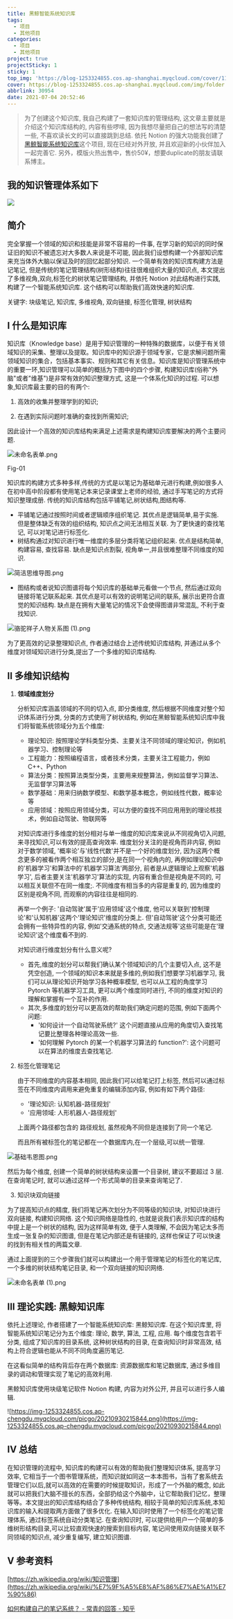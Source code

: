 ```yaml
---
title: 黑鲸智能系统知识库
tags:
  - 项目
  - 其他项目
categories:
  - 项目
  - 其他项目
project: true
projectSticky: 1
sticky: 1
top_img: 'https://blog-1253324855.cos.ap-shanghai.myqcloud.com/cover/11.png'
cover: https://blog-1253324855.cos.ap-shanghai.myqcloud.com/img/folder.png
abbrlink: 30954
date: 2021-07-04 20:52:46
---
```




> 为了创建这个知识库, 我自己构建了一套知识库的管理结构, 这文章主要就是介绍这个知识库结构的, 内容有些啰嗦, 因为我想尽量把自己的想法写的清楚一些, 不喜欢读长文的可以直接跳到总结.  依托 Notion 的强大功能我创建了[黑鲸智能系统知识库](https://blackwhale.notion.site/f90b2f3ed8af4dea985085052c775aa0)这个项目, 现在已经对外开放, 并且欢迎新的小伙伴加入一起完善它. 另外，模版火热出售中，售价50¥，想要duplicate的朋友请联系博主。


## 我的知识管理体系如下

![](https://img-1253324855.cos.ap-chengdu.myqcloud.com/picgo/20211003015540.png)


## 简介

完全掌握一个领域的知识和技能是非常不容易的一件事, 在学习新的知识的同时保证旧的知识不被遗忘对大多数人来说是不可能, 因此我们设想构建一个外部知识库来充当体外大脑以保证及时的回忆起部分知识. 一个简单有效的知识库构建方法是记笔记, 但是传统的笔记管理结构(树形结构)往往很难组织大量的知识点, 本文提出了多维视角,双向,标签化的树状笔记管理结构, 并依托 Notion 对此结构进行实践, 构建了一个智能系统知识库. 这个结构可以帮助我们高效快速的知识库.

关键字: 块级笔记, 知识库, 多维视角, 双向链接, 标签化管理,  树状结构

## I 什么是知识库

知识库（Knowledge base）是用于知识管理的一种特殊的数据库，以便于有关领域知识的采集、整理以及提取。知识库中的知识源于领域专家，它是求解问题所需领域知识的集合，包括基本事实、规则和其它有关信息。知识库是知识管理系统中的重要一环,知识管理可以简单的概括为下图中的四个步骤, 构建知识库(俗称"外脑"或者"维基")是非常有效的知识整理方式, 这是一个体系化知识的过程. 可以想象,知识库最主要的目的有两个: 

1. 高效的收集并整理学到的知识; 

2. 在遇到实际问题时准确的查找到所需知识;

因此设计一个高效的知识库结构来满足上述需求是构建知识库要解决的两个主要问题. 

![未命名表单.png](https://img-1253324855.cos.ap-chengdu.myqcloud.com/picgo/20211003011651.png)

Fig-01

知识库的构建方式多种多样,传统的方式是以笔记为基础单元进行构建,例如很多人在初中高中阶段都有使用笔记本来记录课堂上老师的经验, 通过手写笔记的方式将知识整理成册. 传统的知识库结构包括平铺笔记,树状结构,图结构等.

- 平铺笔记通过按照时间或者逻辑顺序组织笔记. 其优点是逻辑简单,易于实施. 但是整体缺乏有效的组织结构, 知识点之间无法相互关联. 为了更快速的查找笔记, 可以对笔记进行标签化.
- 树结构通过对知识进行唯一维度的多层分类将笔记组织起来. 优点是结构简单, 构建容易, 查找容易. 缺点是知识点割裂, 视角单一,并且很难整理不同维度的知识.

![简洁思维导图.png](https://img-1253324855.cos.ap-chengdu.myqcloud.com/picgo/20211003011706.png)

- 图结构或者说知识图谱将每个知识库的基础单元看做一个节点, 然后通过双向链接将笔记联系起来. 其优点是可以有效的说明笔记间的联系, 展示出更符合直觉的知识结构. 缺点是在拥有大量笔记的情况下会使得图谱非常混乱, 不利于查找知识.

![骆驼祥子人物关系图 (1).png](https://img-1253324855.cos.ap-chengdu.myqcloud.com/picgo/20211003011724.png)

为了更高效的记录整理知识点, 作者通过结合上述传统知识库结构, 并通过从多个维度对领域知识进行分类,提出了一个多维的知识库结构.

## II 多维知识结构

1. **领域维度划分**
    
    分析知识库涵盖领域的不同的切入点, 即分类维度, 然后根据不同维度对整个知识体系进行分类, 分类的方式使用了树状结构, 例如在黑鲸智能系统知识库中我们将智能系统领域分为五个维度:
    
    - 理论知识: 按照理论学科类型分类、主要关注不同领域的理论知识，例如机器学习、控制理论等
    - 工程能力：按照编程语言，或者技术分类，主要关注工程能力，例如C++、Python
    - 算法分类：按照算法类型分类，主要用来规整算法，例如监督学习算法、无监督学习算法等
    - 数学基础：用来归纳数学模型、和数学基本概念，例如线性代数，概率论等
    - 应用领域：按照应用领域分类，可以方便的查找不同应用用到的理论核技术，例如自动驾驶、物联网等
    
    对知识库进行多维度的划分相对与单一维度的知识库来说从不同视角切入问题,来寻找知识,可以有效的提高查询效率. 维度划分关注的是视角而非内容, 例如对于数学领域, '概率论'与'线性代数'并不是一个好的维度划分, 因为这两个概念更多的被看作两个相互独立的部分,是在同一个视角内的, 再例如理论知识中的'机器学习'和算法中的'机器学习算法'两部分, 前者是从逻辑理论上观察'机器学习', 后者主要关注'机器学习'算法的实现, 内容有重合但是视角是不同的, 可以相互关联但不在同一维度;. 不同维度有相当多的内容是重复的, 因为维度的区别是视角不同, 而观察的内容往往是相同的. 
    
    再举一个例子: '自动驾驶'属于'应用领域'这个维度,  他可以关联到'控制理论'和'认知机器'这两个'理论知识'维度的分类上. 但'自动驾驶'这个分类可能还会拥有一些特异性的内容, 例如'交通系统的特点, 交通法规等'这些可能是在'理论知识'这个维度看不到的.
    
    对知识进行维度划分有什么意义呢?
    
    - 首先,维度的划分可以帮我们确认某个领域知识的几个主要切入点,  这不是凭空创造, 一个领域的知识本来就是多维的,例如我们想要学习机器学习, 我们可以从理论知识开始学习各种概率模型, 也可以从工程的角度学习 Pytorch 等机器学习工具, 更可以两个维度同时进行, 不同的维度对知识的理解和掌握有一个互补的作用.
    - 其次,多维度的划分可以更高效的帮助我们确定问题的范围, 例如下面两个问题:
        - '如何设计一个自动驾驶系统?' 这个问题直接从应用的角度切入查找笔记要比整理各种理论高效一些.
        - '如何理解 Pytorch 的某一个机器学习算法的 function?': 这个问题可以在算法的维度去查找笔记.

 

2. 标签化管理笔记
    
    由于不同维度的内容基本相同, 因此我们可以给笔记打上标签, 然后可以通过标签在不同维度内调用来避免重复的编辑添加内容, 例如有如下两个路径:
    
    - '理论知识: 认知机器-路径规划'
    - '应用领域: 人形机器人-路径规划'
    
    上面两个路径都包含的 路径规划, 虽然视角不同但是连接到了同一个笔记.
    
    而且所有被标签化的笔记都在一个数据库内,在一个层级,可以统一管理. 
    

  ![基础韦恩图.png](https://img-1253324855.cos.ap-chengdu.myqcloud.com/picgo/20211003011742.png)

  然后为每个维度, 创建一个简单的树状结构来设置一个目录树, 建议不要超过 3 层. 在查询笔记时, 就可以通过这样一个形式简单的目录来查询笔记了.

3. 知识块双向链接
 
为了提高知识点的精度, 我们将笔记再次划分为不同等级的知识块, 对知识块进行双向链接, 构建知识网络. 这个知识网络是隐性的, 也就是说我们表示知识库的结构中提上是一个树状的结构, 因为这样简单有效, 便于人类理解, 不会因为笔记太多而生成一张复杂的知识图谱, 但是在笔记内部还是有链接的, 这样也保证了可以快速的找到有相关性的两篇文章.

通过上面提到的三个步骤我们就可以构建出一个用于管理笔记的标签化的笔记库, 一个多维的树状结构笔记目录, 和一个双向链接的知识网络.

![未命名表单 (1).png](https://img-1253324855.cos.ap-chengdu.myqcloud.com/picgo/20211003011753.png)

## III 理论实践: 黑鲸知识库

依托上述理论, 作者搭建了一个智能系统知识库: 黑鲸知识库. 在这个知识库里, 将智能系统知识笔记分为五个维度: 理论, 数学, 算法, 工程, 应用.  每个维度包含若干分类, 组成了知识库的目录系统, 这种树状结构的目录, 在查询知识时非常高效, 结构上符合逻辑也能从不同不同角度遍历笔记.

在这看似简单的结构背后存在两个数据库: 资源数据库和笔记数据库, 通过多维目录的调动和管理实现了笔记的高效利用.

黑鲸知识库使用块级笔记软件 Notion 构建, 内容为对外公开, 并且可以进行多人编辑.

![https://img-1253324855.cos.ap-chengdu.myqcloud.com/picgo/20210930215844.png](https://img-1253324855.cos.ap-chengdu.myqcloud.com/picgo/20210930215844.png)

## IV 总结

在知识管理的流程中, 知识库的构建可以有效的帮助我们整理知识体系, 提高学习效率, 它相当于一个图书管理系统，而知识就如同这一本本图书，当有了套系统去管理它们以后,就可以高效的在需要的时候提取知识，形成了一个外脑的概念, 如此就可以把我们大脑不擅长的东西，全部扔给这个外脑中，让它帮助我们记忆，整理等等。本文提出的知识库结构结合了多种传统结构, 相较于简单的知识库系统,本知识库的输入和提取两方面做了很多优化. 在输入知识时使用了一个标签化的笔记管理体系, 通过标签系统自动分类笔记. 在查询知识时, 可以提供给用户一个简单的多维树形结构目录,可以比较直观快速的搜索到目标内容, 笔记间使用双向链接关联不同领域的知识点, 减少重复编写, 建立知识图谱. 

## V 参考资料

[https://zh.wikipedia.org/wiki/知识管理](https://zh.wikipedia.org/wiki/%E7%9F%A5%E8%AF%86%E7%AE%A1%E7%90%86)

[如何构建自己的笔记系统？ - 常青的回答 - 知乎](https://www.zhihu.com/question/23427617/answer/1445129874)